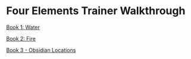 <!--
### My new Walkthrough + Gallery + Cheat Mod:
[![](https://i.lensdump.com/i/AvRItM.png)](https://f95zone.com/threads/four-elements-trainer-lains-walkthrough-gallery-cheat-mod-v0-7-5.21893/)

<br>
-->

# Four Elements Trainer Walkthrough
[Book 1: Water](https://github.com/maim-lain/fourelements/blob/master/book-1/home.md)  

[Book 2: Fire](https://github.com/maim-lain/fourelements/blob/master/book-2/home.md)  

[Book 3 - Obsidian Locations](https://github.com/maim-lain/fourelements/blob/master/obsidian.md)  
